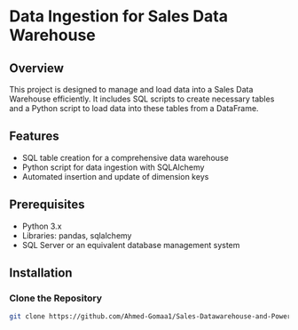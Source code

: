 # Data Ingestion for Sales Data Warehouse

## Overview
This project is designed to manage and load data into a Sales Data Warehouse efficiently. It includes SQL scripts to create necessary tables and a Python script to load data into these tables from a DataFrame.

## Features
- SQL table creation for a comprehensive data warehouse
- Python script for data ingestion with SQLAlchemy
- Automated insertion and update of dimension keys

## Prerequisites
- Python 3.x
- Libraries: pandas, sqlalchemy
- SQL Server or an equivalent database management system

## Installation
### Clone the Repository
```bash
git clone https://github.com/Ahmed-Gomaa1/Sales-Datawarehouse-and-Power-Bi-Report.git
